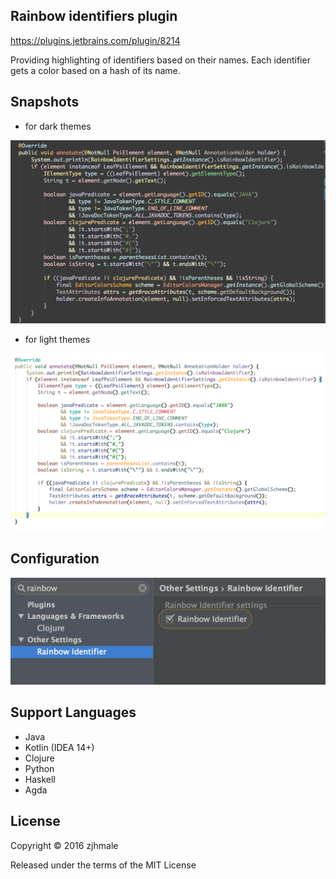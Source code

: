 ## Rainbow identifiers plugin

https://plugins.jetbrains.com/plugin/8214

Providing highlighting of identifiers based on their names. Each identifier gets a color based on a hash of its name.

## Snapshots

* for dark themes

![](./pics/dark.png)

* for light themes

![](./pics/light.png)

## Configuration

![](./pics/settings.png)

## Support Languages

* Java
* Kotlin (IDEA 14+)
* Clojure
* Python
* Haskell
* Agda

## License

Copyright © 2016 zjhmale

Released under the terms of the MIT License
